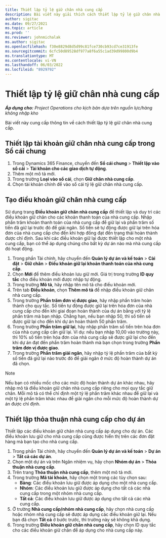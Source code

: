 ```yaml
---
title: Thiết lập tỷ lệ giữ chân nhà cung cấp
description: Bài viết này giải thích cách thiết lập tỷ lệ giữ chân nhà cung cấp.
author: sigitac
ms.date: 09/27/2021
ms.topic: article
ms.prod: ''
ms.reviewer: johnmichalak
ms.author: sigitac
ms.openlocfilehash: f30e8829d8d5d99c81fce730cb93cd7ce31913fe
ms.sourcegitcommit: 6cfc50d89528df977a8f6a55c1ad39d99800d9b4
ms.translationtype: MT
ms.contentlocale: vi-VN
ms.lasthandoff: 06/03/2022
ms.locfileid: "8929792"
---
```

# <a name="set-up-vendor-retention"></a>Thiết lập tỷ lệ giữ chân nhà cung cấp

_**Áp dụng cho:** Project Operations cho kịch bản dựa trên nguồn lực/hàng không nhập kho_

Bài viết này cung cấp thông tin về cách thiết lập tỷ lệ giữ chân nhà cung cấp.

## <a name="set-up-a-vendor-retention-account-in-general-ledger"></a>Thiết lập tài khoản giữ chân nhà cung cấp trong Sổ cái chung

1. Trong Dynamics 365 Finance, chuyển đến **Sổ cái chung** > **Thiết lập vào sổ cái** > **Tài khoản cho các giao dịch tự động**.
2. Thêm một mô tả mới.
3. Trong trường **Loại vào sổ cái**, chọn **Giữ chân nhà cung cấp**.
4. Chọn tài khoản chính để vào sổ cái tỷ lệ giữ chân nhà cung cấp.

## <a name="create-vendor-retention-terms"></a>Tạo điều khoản giữ chân nhà cung cấp

Sử dụng trang **Điều khoản giữ chân nhà cung cấp** để thiết lập và duy trì các điều khoản giữ chân cho các khoản thanh toán của nhà cung cấp. Nhập phần trăm khoản thanh toán của nhà cung cấp để giữ lại và phần trăm số tiền đã giữ lại trước đó để giải ngân. Số tiền sẽ tự động được giữ lại trên hóa đơn của nhà cung cấp cho đến khi hợp đồng đạt đến trạng thái hoàn thành được chỉ định. Sau khi các điều khoản giữ lại được thiết lập cho một nhà cung cấp, bạn có thể áp dụng chúng cho bất kỳ dự án nào mà nhà cung cấp đó hoạt động.

1. Trong phần Tài chính, hãy chuyển đến **Quản lý dự án và kế toán** > **Cài đặt** > **Giữ chân** > **Điều khoản giữ lại khoản thanh toán của nhà cung cấp**.
2. Chọn **Mới** để thêm điều khoản lưu giữ mới. Giá trị trong trường **ID quy tắc** cho điều khoản mới được nhập tự động. 
3. Trong trường **Mô tả**, hãy nhập tên mô tả cho điều khoản mới.
4. Trên tab **Điều khoản**, chọn **Thêm mô tả** để nhập điều khoản giữ chân nhà cung cấp.
5. Trong trường **Phần trăm đơn vị được giao**, hãy nhập phần trăm hoàn thành cho quy tắc. Số tiền tự động được giữ lại trên hóa đơn của nhà cung cấp cho đến khi giai đoạn hoàn thành của dự án bằng với tỷ lệ phần trăm mà bạn nhập. Chẳng hạn, nếu bạn nhập 50, thì số tiền sẽ được giữ lại cho đến khi dự án hoàn thành 50 phần trăm.
6. Trong trường **Phần trăm giữ lại**, hãy nhập phần trăm số tiền trên hóa đơn của nhà cung cấp cần giữ lại. Ví dụ: nếu bạn nhập 10,00 vào trường này, thì 10% số tiền trên hóa đơn của nhà cung cấp sẽ được giữ lại cho đến khi dự án đạt đến phần trăm hoàn thành mà bạn chọn trong trường **Phần trăm đơn vị được giao**.
7. Trong trường **Phần trăm giải ngân**, hãy nhập tỷ lệ phần trăm của bất kỳ số tiền đã giữ lại nào trước đó để giải ngân ở mức độ hoàn thành dự án đã chọn.

> [!NOTE]
> Nếu bạn có nhiều mốc cho các mức độ hoàn thành dự án khác nhau, hãy nhập mô tả điều khoản giữ chân nhà cung cấp riêng cho mọi quy tắc giữ chân. Mỗi mô tả có thể chỉ định một tỷ lệ phần trăm khác nhau để giữ lại và một tỷ lệ phần trăm khác nhau để giải ngân cho mỗi mức độ hoàn thành dự án được chỉ định.

## <a name="set-up-a-vendor-agreement-for-the-project"></a>Thiết lập thỏa thuận nhà cung cấp cho dự án

Thiết lập các điều khoản giữ chân nhà cung cấp áp dụng cho dự án. Các điều khoản lưu giữ cho nhà cung cấp cũng được hiển thị trên các đơn đặt hàng mà bạn tạo cho nhà cung cấp.

1. Trong phần Tài chính, hãy chuyển đến **Quản lý dự án và kế toán** > **Dự án** > **Tất cả các dự án**. 
2. Chọn một dự án và trên Ngăn nhiệm vụ, hãy chọn **Nhóm dự án** > **Thỏa thuận nhà cung cấp**.
3. Trên trang **Thỏa thuận nhà cung cấp**, thêm một mô tả mới.
4. Trong trường **Mã tài khoản**, hãy chọn một trong các tùy chọn sau:
   - **Bảng**: Các điều khoản lưu giữ được áp dụng cho một nhà cung cấp.
   - **Nhóm**: Các điều khoản lưu giữ được áp dụng cho tất cả các nhà cung cấp trong một nhóm nhà cung cấp.
   - **Tất cả**: Các điều khoản lưu giữ được áp dụng cho tất cả các nhà cung cấp.
5. Ở trường **Nhà cung cấp/nhóm nhà cung cấp**, hãy chọn nhà cung cấp hoặc nhóm nhà cung cấp sẽ được áp dụng các điều khoản giữ lại. Nếu bạn đã chọn **Tất cả** ở bước trước, thì trường này sẽ không khả dụng.
6. Trong trường **Điều khoản giữ chân nhà cung cấp**, hãy chọn ID quy tắc cho các điều khoản giữ chân để áp dụng cho nhà cung cấp này.

